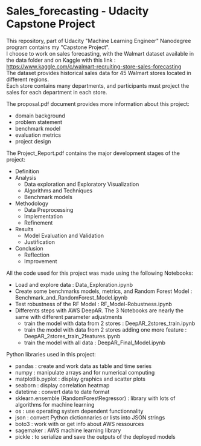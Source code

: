 # Sales_forecasting - Udacity Capstone Project
This repository, part of Udacity "Machine Learning Engineer" Nanodegree program contains my "Capstone Project".  
I choose to work on sales forecasting, with the Walmart dataset available in the data folder and on Kaggle with this link :  
https://www.kaggle.com/c/walmart-recruiting-store-sales-forecasting  
The dataset provides historical sales data for 45 Walmart stores located in different regions.   
Each store contains many departments, and participants must project the sales for each department in each store.

The proposal.pdf document provides more information about this project:
- domain background
- problem statement
- benchmark model
- evaluation metrics
- project design

The Project_Report.pdf contains the major development stages of the project:
- Definition
- Analysis
    - Data exploration and Exploratory Visualization
    - Algorithms and Techniques
    - Benchmark models
- Methodology
    - Data Preprocessing
    - Implementation
    - Refinement
- Results
    - Model Evaluation and Validation
    - Justification
- Conclusion
    - Reflection
    - Improvement
    
All the code used for this project was made using the following Notebooks:
- Load and explore data : Data_Exploration.ipynb
- Create some benchmarks models, metrics, and Random Forest Model : Benchmark_and_RandomForest_Model.ipynb
- Test robustness of the RF Model : RF_Model-Robustness.ipynb
- Differents steps with AWS DeepAR. The 3 Notebooks are nearly the same with different parameter adjustments
    - train the model with data from 2 stores : DeepAR_2stores_train.ipynb
    - train the model with data from 2 stores adding one more feature : DeepAR_2stores_train_2features.ipynb
    - train the model with all data : DeepAR_Final_Model.ipynb

Python libraries used in this project:
- pandas : create and work data as table and time series
- numpy : manipulate arrays and for numerical computing
- matplotlib.pyplot : display graphics and scatter plots
- seaborn : display correlation heatmap
- datetime : convert data to date format
- sklearn.ensemble (RandomForestRegressor) : library with lots of algorithms for machine learning
- os : use operating system dependent functionnality
- json : convert Python dictionnaries or lists into JSON strings
- boto3 : work with or get info about AWS ressources
- sagemaker : AWS machine learning library
- pickle : to serialize and save the outputs of the deployed models
